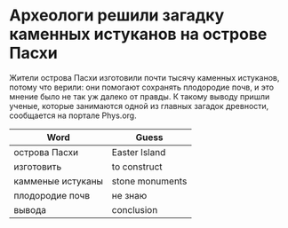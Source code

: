 # Археологи решили загадку каменных истуканов на острове Пасхи 
Жители острова Пасхи изготовили почти тысячу каменных истуканов, потому что верили: они помогают сохранять плодородие почв, и это мнение было не так уж далеко от правды. К такому выводу пришли ученые, которые занимаются одной из главных загадок древности, сообщается на портале Phys.org.

Word | Guess 
--- | ---
острова Пасхи | Easter Island
изготовить | to construct
камменые истуканы | stone monuments
плодородие почв | не знаю
вывода | conclusion

